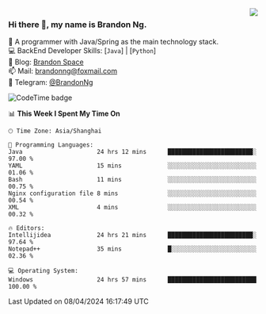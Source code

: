 <img  align="right" src="https://github-readme-stats-brandon0824.vercel.app/api/top-langs/?username=brandon0824&layout=compact">

### Hi there 👋, my name is Brandon Ng.

🌱 A programmer with Java/Spring as the main technology stack.  
💻 BackEnd Developer Skills: [`Java`] | [`Python`]  
📝 Blog: [Brandon Space](https://brandonng.tech)  
📫 Mail: brandonng@foxmail.com  
📰 Telegram: [@BrandonNg](https://t.me/BrandonNg24)  

![CodeTime badge](https://img.shields.io/endpoint?style=flat-square&url=https%3A%2F%2Fapi.codetime.dev%2Fshield%3Fid%3D128%26project%3D%26in%3D604800000)

<!--START_SECTION:waka-->
📊 **This Week I Spent My Time On** 

```text
🕑︎ Time Zone: Asia/Shanghai

💬 Programming Languages: 
Java                     24 hrs 12 mins      ████████████████████████░   97.00 % 
YAML                     15 mins             ░░░░░░░░░░░░░░░░░░░░░░░░░   01.06 % 
Bash                     11 mins             ░░░░░░░░░░░░░░░░░░░░░░░░░   00.75 % 
Nginx configuration file 8 mins              ░░░░░░░░░░░░░░░░░░░░░░░░░   00.54 % 
XML                      4 mins              ░░░░░░░░░░░░░░░░░░░░░░░░░   00.32 % 

🔥 Editors: 
Intellijidea             24 hrs 21 mins      ████████████████████████░   97.64 % 
Notepad++                35 mins             █░░░░░░░░░░░░░░░░░░░░░░░░   02.36 % 

💻 Operating System: 
Windows                  24 hrs 57 mins      █████████████████████████   100.00 % 
```


 Last Updated on 08/04/2024 16:17:49 UTC
<!--END_SECTION:waka-->
